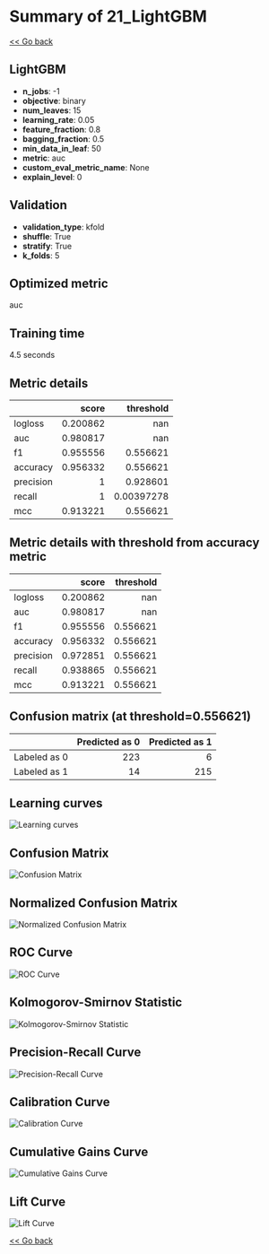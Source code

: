 # Summary of 21_LightGBM

[<< Go back](../README.md)


## LightGBM
- **n_jobs**: -1
- **objective**: binary
- **num_leaves**: 15
- **learning_rate**: 0.05
- **feature_fraction**: 0.8
- **bagging_fraction**: 0.5
- **min_data_in_leaf**: 50
- **metric**: auc
- **custom_eval_metric_name**: None
- **explain_level**: 0

## Validation
 - **validation_type**: kfold
 - **shuffle**: True
 - **stratify**: True
 - **k_folds**: 5

## Optimized metric
auc

## Training time

4.5 seconds

## Metric details
|           |    score |    threshold |
|:----------|---------:|-------------:|
| logloss   | 0.200862 | nan          |
| auc       | 0.980817 | nan          |
| f1        | 0.955556 |   0.556621   |
| accuracy  | 0.956332 |   0.556621   |
| precision | 1        |   0.928601   |
| recall    | 1        |   0.00397278 |
| mcc       | 0.913221 |   0.556621   |


## Metric details with threshold from accuracy metric
|           |    score |   threshold |
|:----------|---------:|------------:|
| logloss   | 0.200862 |  nan        |
| auc       | 0.980817 |  nan        |
| f1        | 0.955556 |    0.556621 |
| accuracy  | 0.956332 |    0.556621 |
| precision | 0.972851 |    0.556621 |
| recall    | 0.938865 |    0.556621 |
| mcc       | 0.913221 |    0.556621 |


## Confusion matrix (at threshold=0.556621)
|              |   Predicted as 0 |   Predicted as 1 |
|:-------------|-----------------:|-----------------:|
| Labeled as 0 |              223 |                6 |
| Labeled as 1 |               14 |              215 |

## Learning curves
![Learning curves](learning_curves.png)
## Confusion Matrix

![Confusion Matrix](confusion_matrix.png)


## Normalized Confusion Matrix

![Normalized Confusion Matrix](confusion_matrix_normalized.png)


## ROC Curve

![ROC Curve](roc_curve.png)


## Kolmogorov-Smirnov Statistic

![Kolmogorov-Smirnov Statistic](ks_statistic.png)


## Precision-Recall Curve

![Precision-Recall Curve](precision_recall_curve.png)


## Calibration Curve

![Calibration Curve](calibration_curve_curve.png)


## Cumulative Gains Curve

![Cumulative Gains Curve](cumulative_gains_curve.png)


## Lift Curve

![Lift Curve](lift_curve.png)



[<< Go back](../README.md)
